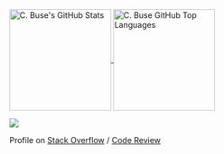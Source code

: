 <a href="https://github.com/cristianbuse/">
  <img height="180em" align="center" src="https://github-readme-stats.vercel.app/api?username=cristianbuse&theme=transparent&count_private=true&show_icons=true&hide_border=true&include_all_commits=true" alt="C. Buse's GitHub Stats" />
</a>
<a href="https://github.com/cristianbuse/">
  <img height="180em" align="center" src="https://github-readme-stats.vercel.app/api/top-langs/?username=cristianbuse&layout=compact&theme=transparent&hide_border=true" alt="C. Buse GitHub Top Languages" />
</a>

![](https://komarev.com/ghpvc/?username=cristianbuse)

Profile on [Stack Overflow](https://stackoverflow.com/users/8488913/cristian-buse) / [Code Review](https://codereview.stackexchange.com/users/227582/cristian-buse)

